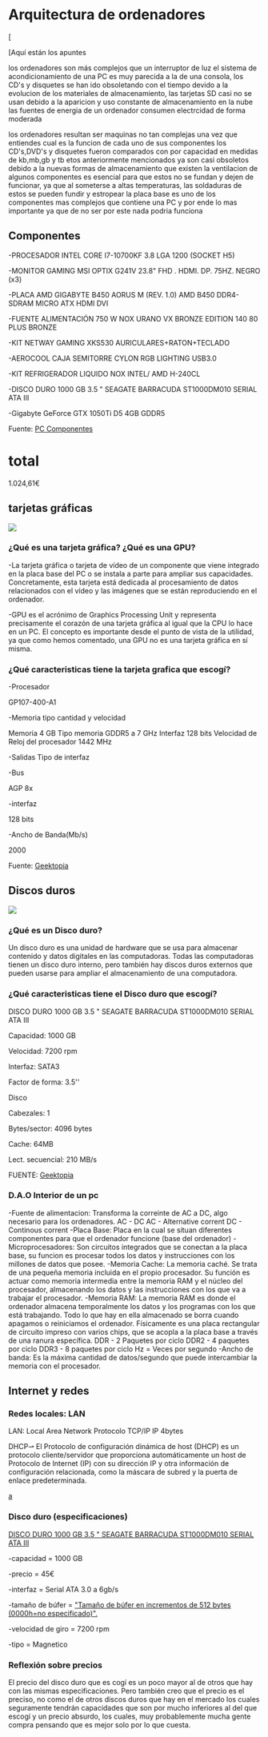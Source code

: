 # Arquitectura de ordenadores
[

[Aquí están los apuntes


los ordenadores son más complejos que un interruptor de luz 
el sistema de acondicionamiento de una PC es muy parecida a la de una consola, los CD's y disquetes se han ido obsoletando con el tiempo devido a la evolucion
de los materiales de almacenamiento, las tarjetas SD casi no se usan debido a la aparicion y uso constante de almacenamiento en la nube
las fuentes de energia de un ordenador consumen electrcidad de forma moderada

los ordenadores resultan ser maquinas no tan complejas una vez que entiendes cual es la funcion de cada uno de sus componentes 
los CD's,DVD's y disquetes fueron comparados con por capacidad en medidas de kb,mb,gb y tb 
etos anteriormente mencionados ya son casi obsoletos debido a la nuevas formas de almacenamiento que existen
la ventilacion de algunos componentes es esencial para que estos no se fundan y dejen de funcionar, ya que al someterse a altas temperaturas, las soldaduras de estos se pueden fundir y estropear
la placa base es uno de los componentes mas complejos que contiene una PC y por ende lo mas importante ya que de no ser por este nada podria funciona


## Componentes

-PROCESADOR INTEL CORE I7-10700KF 3.8 LGA 1200 (SOCKET H5)

-MONITOR GAMING MSI OPTIX G241V 23.8" FHD . HDMI. DP. 75HZ. NEGRO (x3)

-PLACA AMD GIGABYTE B450 AORUS M (REV. 1.0) AMD B450 DDR4-SDRAM MICRO ATX HDMI DVI

-FUENTE ALIMENTACIÓN 750 W NOX URANO VX BRONZE EDITION 140 80 PLUS BRONZE

-KIT NETWAY GAMING XKS530 AURICULARES+RATON+TECLADO

-AEROCOOL CAJA SEMITORRE CYLON RGB LIGHTING USB3.0

-KIT REFRIGERADOR LIQUIDO NOX INTEL/ AMD H-240CL

-DISCO DURO 1000 GB 3.5 " SEAGATE BARRACUDA ST1000DM010 SERIAL ATA III

-Gigabyte GeForce GTX 1050Ti D5 4GB GDDR5

Fuente: [PC Componentes](https://www.pccomponentes.com/)

# total

1.024,61€

## tarjetas gráficas

![](https://raw.githubusercontent.com/Samael696/1er-trimestre/main/%C3%ADndice.jpg)

### ¿Qué es una tarjeta gráfica? ¿Qué es una GPU?

-La tarjeta gráfica o tarjeta de vídeo de un componente que viene integrado en la placa base del PC o se instala a parte para ampliar sus capacidades. Concretamente, esta tarjeta está dedicada al procesamiento de datos relacionados con el vídeo y las imágenes que se están reproduciendo en el ordenador.

-GPU es el acrónimo de Graphics Processing Unit y representa precisamente el corazón de una tarjeta gráfica al igual que la CPU lo hace en un PC. El concepto es importante desde el punto de vista de la utilidad, ya que como hemos comentado, una GPU no es una tarjeta gráfica en sí misma.


### ¿Qué caracteristicas tiene la tarjeta grafica que escogí?

-Procesador

GP107-400-A1

-Memoria tipo cantidad y velocidad

Memoria 	4 GB
Tipo memoria 	GDDR5 a 7 GHz
Interfaz 	128 bits
Velocidad de Reloj del procesador 1442 MHz

-Salidas Tipo de interfaz

-Bus	

AGP 8x

-interfaz 	

128 bits

-Ancho de Banda(Mb/s)

2000

Fuente: [Geektopia](https://www.geektopia.es/es/product/gigabyte/geforce-gtx-1050-ti-oc-4g/)



## Discos duros

![](https://raw.githubusercontent.com/Samael696/1er-trimestre/main/new111412.jpg)

### ¿Qué es un Disco duro?

Un disco duro es una unidad de hardware que se usa para almacenar contenido y datos digitales en las computadoras. Todas las computadoras tienen un disco duro interno, pero también hay discos duros externos que pueden usarse para ampliar el almacenamiento de una computadora.

### ¿Qué caracteristicas tiene el Disco duro que escogí?

DISCO DURO 1000 GB 3.5 " SEAGATE BARRACUDA ST1000DM010 SERIAL ATA III

Capacidad: 	    1000 GB

Velocidad:    	7200 rpm

Interfaz:       SATA3

Factor de forma:	3.5''


Disco

Cabezales:   	1

Bytes/sector:    	4096 bytes

Cache:	          64MB

Lect. secuencial:	    210 MB/s


FUENTE: [Geektopia](https://www.geektopia.es/es/product/seagate/barracuda-1-tb/)

### D.A.O Interior de un pc

-Fuente de alimentacion: Transforma la correinte de AC a DC, algo necesario para los ordenadores.
AC - DC
AC - Alternative corrent
DC - Continous corrent
-Placa Base: Placa en la cual se situan diferentes componentes para que el ordenador funcione (base del ordenador)
-Microprocesadores: Son circuitos integrados que se conectan a la placa base, su funcion es procesar todos los
datos y instrucciones con los millones de datos que posee.
-Memoria Cache: La memoria caché. Se trata de una pequeña memoria incluida en el propio procesador. Su función es 
actuar como memoria intermedia entre la memoria RAM y el núcleo del procesador, almacenando los datos
y las instrucciones con los que va a trabajar el procesador. 
-Memoria RAM: La memoria RAM es donde el ordenador almacena temporalmente los datos y los programas 
con los que está trabajando. Todo lo que hay en ella almacenado se borra cuando apagamos o
reiniciamos el ordenador. Físicamente es una placa rectangular de circuito impreso con varios chips, 
que se acopla a la placa base a través de una ranura específica.
DDR - 2 Paquetes por ciclo
DDR2 - 4 paquetes por ciclo
DDR3 - 8 paquetes por ciclo
Hz = Veces por segundo
-Ancho de banda: Es la máxima cantidad de datos/segundo que puede intercambiar la memoria con el 
procesador.




## Internet y redes

### Redes locales: LAN

LAN: Local Area Network
Protocolo     TCP/IP
                        IP 4bytes

   DHCP⇀ El Protocolo de configuración dinámica de host (DHCP) es un protocolo cliente/servidor que proporciona automáticamente un host de Protocolo de Internet (IP) con su dirección IP y otra información de configuración relacionada, como la máscara de subred y la puerta de enlace predeterminada.
      
[a](https://grandecovian.es/FGC/files/D.%20Tecnolog%C3%ADa/TIC%20I/Arquitectura/Arquitectura%20de%20ordenadores.pdf) 


### Disco duro (especificaciones)

[DISCO DURO 1000 GB 3.5 " SEAGATE BARRACUDA ST1000DM010 SERIAL ATA III](https://www.futureworld.es/discos-duros/4211-seagate-barracuda-35-1tb-7200-sata3.html)

-capacidad = 1000 GB

-precio = 45€

-interfaz = Serial ATA 3.0 a 6gb/s

-tamaño de búfer = ["Tamaño de búfer en incrementos de 512 bytes (0000h=no especificado)".](https://www.seagate.com/www-content/datasheets/pdfs/3-5-barracuda-3tbDS1900-10-1710ES-es_ES.pdf)

-velocidad de giro = 7200 rpm

-tipo = Magnetico


### Reflexión sobre precios 

El precio del disco duro que es cogí es un poco mayor al de otros que hay con las mismas especificaciones.
Pero también creo que el precio es el preciso, no como el de otros discos duros que hay en el mercado los cuales seguramente tendrán capacidades que son por mucho inferiores al del que escogí y un precio absurdo, los cuales, muy probablemente mucha gente compra pensando que es mejor solo por lo que cuesta.









